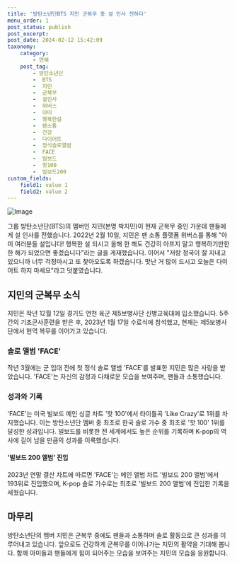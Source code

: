 ```yaml
---
title: '방탄소년단BTS 지민 군복무 중 설 인사 전하다'
menu_order: 1
post_status: publish
post_excerpt: 
post_date: 2024-02-12 15:42:09
taxonomy:
    category:
        - 연예
    post_tag:
        - 방탄소년단
        -  BTS
        -  지민
        -  군복무
        -  설인사
        -  위버스
        -  아미
        -  행복한설
        -  팬소통
        -  건강
        -  다이어트
        -  정식솔로앨범
        -  FACE
        -  빌보드
        -  핫100
        -  빌보드200
custom_fields:
    field1: value 1
    field2: value 2
---
```


![Image](https://mimgnews.pstatic.net/image/609/2024/02/11/202402111516250410_1_20240211152403818.jpg?type=w540)

그룹 방탄소년단(BTS)의 멤버인 지민(본명 박지민)이 현재 군복무 중인 가운데 팬들에게 설 인사를 전했습니다. 2022년 2월 10일, 지민은 팬 소통 플랫폼 위버스를 통해 "아미 여러분들 설입니다! 행복한 설 되시고 올해 한 해도 건강히 아프지 말고 행복하기만한 한 해가 되었으면 좋겠습니다"라는 글을 게재했습니다. 이어서 "저랑 정국이 잘 지내고 있으니까 너무 걱정마시고 또 찾아오도록 하겠습니다. 맛난 거 많이 드시고 오늘은 다이어트 하지 마세요"라고 덧붙였습니다.
## 지민의 군복무 소식
지민은 작년 12월 12일 경기도 연천 육군 제5보병사단 신병교육대에 입소했습니다. 5주간의 기초군사훈련을 받은 후, 2023년 1월 17일 수료식에 참석했고, 현재는 제5보병사단에서 현역 복무를 이어가고 있습니다.
### 솔로 앨범 'FACE'
작년 3월에는 군 입대 전에 첫 정식 솔로 앨범 'FACE'를 발표한 지민은 많은 사랑을 받았습니다. 'FACE'는 자신의 감정과 다채로운 모습을 보여주며, 팬들과 소통했습니다.
### 성과와 기록
'FACE'는 미국 빌보드 메인 싱글 차트 '핫 100'에서 타이틀곡 'Like Crazy'로 1위를 차지했습니다. 이는 방탄소년단 멤버 중 최초로 한국 솔로 가수 중 최초로 '핫 100' 1위를 달성한 성과입니다. 빌보드를 비롯한 전 세계에서도 높은 순위를 기록하며 K-pop의 역사에 길이 남을 만큼의 성과를 이룩했습니다.
#### '빌보드 200 앨범' 진입
2023년 연말 결산 차트에 따르면 'FACE'는 메인 앨범 차트 '빌보드 200 앨범'에서 193위로 진입했으며, K-pop 솔로 가수로는 최초로 '빌보드 200 앨범'에 진입한 기록을 세웠습니다.
## 마무리
방탄소년단의 멤버 지민은 군복무 중에도 팬들과 소통하며 솔로 활동으로 큰 성과를 이루어내고 있습니다. 앞으로도 건강하게 군복무를 이어나가는 지민의 활약을 기대해 봅니다. 함께 아미들과 팬들에게 힘이 되어주는 모습을 보여주는 지민의 모습을 응원합니다.
